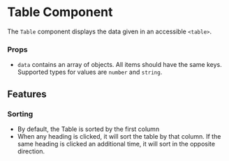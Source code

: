 # Table Component

The `Table` component displays the data given in an accessible `<table>`.

### Props

- `data` contains an array of objects. All items should have the same keys. Supported types for values are `number` and `string`.

## Features

### Sorting

- By default, the Table is sorted by the first column
- When any heading is clicked, it will sort the table by that column. If the same heading is clicked an additional time, it will sort in the opposite direction.
